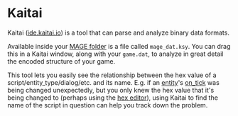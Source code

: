 # Kaitai

Kaitai ([ide.kaitai.io](https://ide.kaitai.io)) is a tool that can parse and analyze binary data formats.

Available inside your [MAGE folder](getting_started/mage_folder) is a file called `mage_dat.ksy`. You can drag this in a Kaitai window, along with your `game.dat`, to analyze in great detail the encoded structure of your game.

This tool lets you easily see the relationship between the hex value of a script/entity_type/dialog/etc. and its name. E.g. if an [entity](entities)'s [on_tick](scripts/on_tick) was being changed unexpectedly, but you only knew the hex value that it's being changed to (perhaps using the [hex editor](hardware/hex_editor)), using Kaitai to find the name of the script in question can help you track down the problem.
